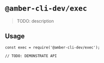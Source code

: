 # `@amber-cli-dev/exec`

> TODO: description

## Usage

```
const exec = require('@amber-cli-dev/exec');

// TODO: DEMONSTRATE API
```
